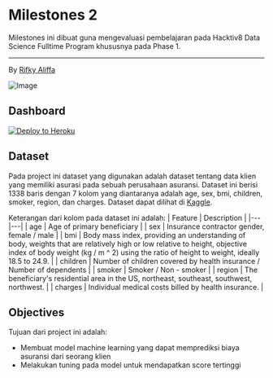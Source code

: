 # Milestones 2

Milestones ini dibuat guna mengevaluasi pembelajaran pada Hacktiv8 Data Science Fulltime Program khususnya pada Phase 1.

---

By [Rifky Aliffa](https://github.com/Penzragon)

![Image](https://www.bengkulunews.co.id/wp-content/uploads/2022/01/Do-I-need-insurance-1.jpg)

## Dashboard

[![Deploy to Heroku](https://www.herokucdn.com/deploy/button.svg)](https://rifkyaliffa-prediction.herokuapp.com/)

## Dataset

Pada project ini dataset yang digunakan adalah dataset tentang data klien yang memiliki asurasi pada sebuah perusahaan asuransi. Dataset ini berisi 1338 baris dengan 7 kolom yang diantaranya adalah age, sex, bmi, children, smoker, region, dan charges. Dataset dapat dilihat di [Kaggle](https://www.kaggle.com/teertha/ushealthinsurancedataset).

Keterangan dari kolom pada dataset ini adalah:
| Feature | Description |
|---|---|
| age | Age of primary beneficiary |
| sex | Insurance contractor gender, female / male |
| bmi | Body mass index, providing an understanding of body, weights that are relatively high or low relative to height, objective index of body weight (kg / m ^ 2) using the ratio of height to weight, ideally 18.5 to 24.9. |
| children | Number of children covered by health insurance / Number of dependents |
| smoker | Smoker / Non - smoker |
| region | The beneficiary's residential area in the US, northeast, southeast, southwest, northwest. |
| charges | Individual medical costs billed by health insurance. |

## Objectives

Tujuan dari project ini adalah:

- Membuat model machine learning yang dapat memprediksi biaya asuransi dari seorang klien
- Melakukan tuning pada model untuk mendapatkan score tertinggi
